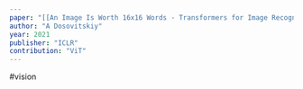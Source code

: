 ```yaml
---
paper: "[[An Image Is Worth 16x16 Words - Transformers for Image Recognition at Scale.pdf]]"
author: "A Dosovitskiy"
year: 2021
publisher: "ICLR"
contribution: "ViT"
---
```

#vision 